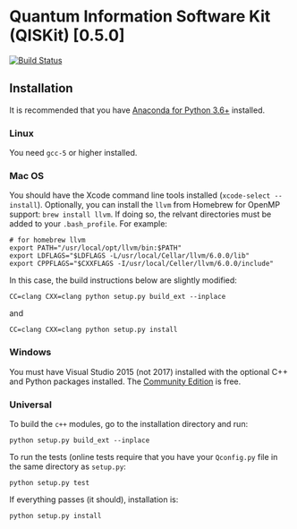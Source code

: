 # Quantum Information Software Kit (QISKit) [0.5.0]

[![Build Status](https://travis-ci.org/nonhermitian/arrogant_seahorse.svg?branch=master)](https://travis-ci.org/nonhermitian/arrogant_seahorse)

## Installation

It is recommended that you have [Anaconda for Python 3.6+](https://www.anaconda.com/download/) installed.

### Linux
You need `gcc-5` or higher installed.

### Mac OS
You should have the Xcode command line tools installed (`xcode-select --install`).  Optionally, you can install the `llvm` from Homebrew for OpenMP support: `brew install llvm`.  If doing so, the relvant directories must be added to your `.bash_profile`.  For example:

```
# for homebrew llvm
export PATH="/usr/local/opt/llvm/bin:$PATH"
export LDFLAGS="$LDFLAGS -L/usr/local/Cellar/llvm/6.0.0/lib"
export CPPFLAGS="$CXXFLAGS -I/usr/local/Celler/llvm/6.0.0/include"
```
In this case, the build instructions below are slightly modified:

```
CC=clang CXX=clang python setup.py build_ext --inplace
```
and

```
CC=clang CXX=clang python setup.py install
```

### Windows
You must have Visual Studio 2015 (not 2017) installed with the optional C++ and Python packages installed.  The [Community Edition](https://go.microsoft.com/fwlink/?LinkId=532606&clcid=0x409) is free.

### Universal
To build the `c++` modules, go to the installation directory and run:

```
python setup.py build_ext --inplace
```
To run the tests (online tests require that you have your `Qconfig.py` file in the same directory as `setup.py`:

```
python setup.py test
```

If everything passes (it should), installation is:

```
python setup.py install
```
